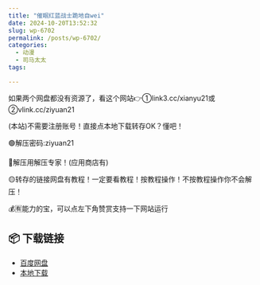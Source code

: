 ```yaml
---
title: "催眠红蓝战士跪地自wei"
date: 2024-10-20T13:52:32
slug: wp-6702
permalink: /posts/wp-6702/
categories:
  - 动漫
  - 司马太太
tags:

---
```


如果两个网盘都没有资源了，看这个网站👉①link3.cc/xianyu21或②vlink.cc/ziyuan21

(本站)不需要注册账号！直接点本地下载转存OK？懂吧！

🟢解压密码:ziyuan21

🔵解压用解压专家！(应用商店有)

🟡转存的链接网盘有教程！一定要看教程！按教程操作！不按教程操作你不会解压！

💰🈶能力的宝，可以点左下角赞赏支持一下网站运行

## 📦 下载链接
- [百度网盘](https://blziyuan21.com/pay-download/6702?key=d3ab50325c&down_id=0)
- [本地下载](https://blziyuan21.com/pay-download/6702?key=d3ab50325c&down_id=1)

